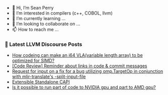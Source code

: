 - 👋 Hi, I’m Sean Perry
- 👀 I’m interested in compilers (c++, COBOL, llvm)
- 🌱 I’m currently learning ...
- 💞️ I’m looking to collaborate on ...
- 📫 How to reach me ...

<!---
s66perry/s66perry is a ✨ special ✨ repository because its `README.md` (this file) appears on your GitHub profile.
You can click the Preview link to take a look at your changes.
--->
### 📕 Latest LLVM Discourse Posts

<!-- DISCOURSE-LLVM:START -->
- [How codeing can make an i64 VLA&lpar;variable length array&rpar; to be optimized for SIMD?](https://discourse.llvm.org/t/how-codeing-can-make-an-i64-vla-variable-length-array-to-be-optimized-for-simd/71863#post_2)
- [[Code Review] Reminder about links in code &amp; commit messages](https://discourse.llvm.org/t/code-review-reminder-about-links-in-code-commit-messages/71847#post_3)
- [Request for input on a fix for a bug utilizing omp.TargetOp in conjunction with mlir-translate&#39;s -split-input-file](https://discourse.llvm.org/t/request-for-input-on-a-fix-for-a-bug-utilizing-omp-targetop-in-conjunction-with-mlir-translates-split-input-file/71785#post_4)
- [Extensible Standalone CAPI](https://discourse.llvm.org/t/extensible-standalone-capi/71865#post_1)
- [Is it possible to run part of code to NVIDIA gpu and part to AMD gpu?](https://discourse.llvm.org/t/is-it-possible-to-run-part-of-code-to-nvidia-gpu-and-part-to-amd-gpu/71860#post_2)
<!-- DISCOURSE-LLVM:END -->
